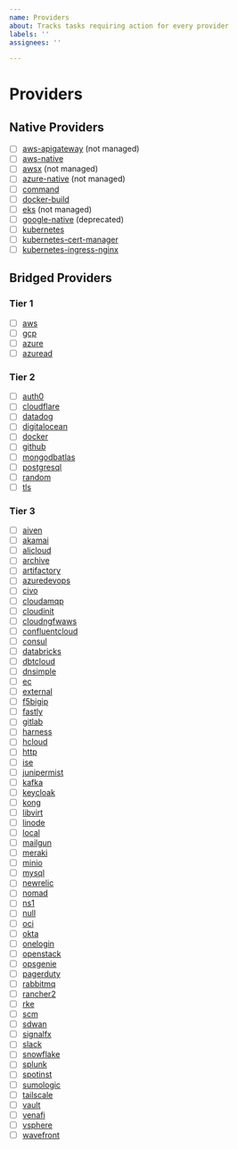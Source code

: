 ```yaml
---
name: Providers
about: Tracks tasks requiring action for every provider
labels: ''
assignees: ''

---
```


<!-- Start with a one- to three-sentence summary of what needs to be done for every proivder . -->
# Providers

## Native Providers

- [ ] [aws-apigateway](https://github.com/pulumi/pulumi-aws-apigateway) (not managed)
- [ ] [aws-native](https://github.com/pulumi/pulumi-aws-native)
- [ ] [awsx](https://github.com/pulumi/pulumi-awsx) (not managed)
- [ ] [azure-native](https://github.com/pulumi/pulumi-azure-native) (not managed)
- [ ] [command](https://github.com/pulumi/pulumi-command)
- [ ] [docker-build](https://github.com/pulumi/pulumi-docker-build)
- [ ] [eks](https://github.com/pulumi/pulumi-eks) (not managed)
- [ ] [google-native](https://github.com/pulumi/pulumi-google-native) (deprecated)
- [ ] [kubernetes](https://github.com/pulumi/pulumi-kubernetes)
- [ ] [kubernetes-cert-manager](https://github.com/pulumi/pulumi-kubernetes-cert-manager)
- [ ] [kubernetes-ingress-nginx](https://github.com/pulumi/pulumi-kubernetes-ingress-nginx)

## Bridged Providers

### Tier 1

- [ ] [aws](https://github.com/pulumi/pulumi-aws)
- [ ] [gcp](https://github.com/pulumi/pulumi-gcp)
- [ ] [azure](https://github.com/pulumi/pulumi-azure)
- [ ] [azuread](https://github.com/pulumi/pulumi-azuread)

### Tier 2

- [ ] [auth0](https://github.com/pulumi/pulumi-auth0)
- [ ] [cloudflare](https://github.com/pulumi/pulumi-cloudflare)
- [ ] [datadog](https://github.com/pulumi/pulumi-datadog)
- [ ] [digitalocean](https://github.com/pulumi/pulumi-digitalocean)
- [ ] [docker](https://github.com/pulumi/pulumi-docker)
- [ ] [github](https://github.com/pulumi/pulumi-github)
- [ ] [mongodbatlas](https://github.com/pulumi/pulumi-mongodbatlas)
- [ ] [postgresql](https://github.com/pulumi/pulumi-postgresql)
- [ ] [random](https://github.com/pulumi/pulumi-random)
- [ ] [tls](https://github.com/pulumi/pulumi-tls)

### Tier 3

- [ ] [aiven](https://github.com/pulumi/pulumi-aiven)
- [ ] [akamai](https://github.com/pulumi/pulumi-akamai)
- [ ] [alicloud](https://github.com/pulumi/pulumi-alicloud)
- [ ] [archive](https://github.com/pulumi/pulumi-archive)
- [ ] [artifactory](https://github.com/pulumi/pulumi-artifactory)
- [ ] [azuredevops](https://github.com/pulumi/pulumi-azuredevops)
- [ ] [civo](https://github.com/pulumi/pulumi-civo)
- [ ] [cloudamqp](https://github.com/pulumi/pulumi-cloudamqp)
- [ ] [cloudinit](https://github.com/pulumi/pulumi-cloudinit)
- [ ] [cloudngfwaws](https://github.com/pulumi/pulumi-cloudngfwaws)
- [ ] [confluentcloud](https://github.com/pulumi/pulumi-confluentcloud)
- [ ] [consul](https://github.com/pulumi/pulumi-consul)
- [ ] [databricks](https://github.com/pulumi/pulumi-databricks)
- [ ] [dbtcloud](https://github.com/pulumi/pulumi-dbtcloud)
- [ ] [dnsimple](https://github.com/pulumi/pulumi-dnsimple)
- [ ] [ec](https://github.com/pulumi/pulumi-ec)
- [ ] [external](https://github.com/pulumi/pulumi-external)
- [ ] [f5bigip](https://github.com/pulumi/pulumi-f5bigip)
- [ ] [fastly](https://github.com/pulumi/pulumi-fastly)
- [ ] [gitlab](https://github.com/pulumi/pulumi-gitlab)
- [ ] [harness](https://github.com/pulumi/pulumi-harness)
- [ ] [hcloud](https://github.com/pulumi/pulumi-hcloud)
- [ ] [http](https://github.com/pulumi/pulumi-http)
- [ ] [ise](https://github.com/pulumi/pulumi-ise)
- [ ] [junipermist](https://github.com/pulumi/pulumi-junipermist)
- [ ] [kafka](https://github.com/pulumi/pulumi-kafka)
- [ ] [keycloak](https://github.com/pulumi/pulumi-keycloak)
- [ ] [kong](https://github.com/pulumi/pulumi-kong)
- [ ] [libvirt](https://github.com/pulumi/pulumi-libvirt)
- [ ] [linode](https://github.com/pulumi/pulumi-linode)
- [ ] [local](https://github.com/pulumi/pulumi-local)
- [ ] [mailgun](https://github.com/pulumi/pulumi-mailgun)
- [ ] [meraki](https://github.com/pulumi/pulumi-meraki)
- [ ] [minio](https://github.com/pulumi/pulumi-minio)
- [ ] [mysql](https://github.com/pulumi/pulumi-mysql)
- [ ] [newrelic](https://github.com/pulumi/pulumi-newrelic)
- [ ] [nomad](https://github.com/pulumi/pulumi-nomad)
- [ ] [ns1](https://github.com/pulumi/pulumi-ns1)
- [ ] [null](https://github.com/pulumi/pulumi-null)
- [ ] [oci](https://github.com/pulumi/pulumi-oci)
- [ ] [okta](https://github.com/pulumi/pulumi-okta)
- [ ] [onelogin](https://github.com/pulumi/pulumi-onelogin)
- [ ] [openstack](https://github.com/pulumi/pulumi-openstack)
- [ ] [opsgenie](https://github.com/pulumi/pulumi-opsgenie)
- [ ] [pagerduty](https://github.com/pulumi/pulumi-pagerduty)
- [ ] [rabbitmq](https://github.com/pulumi/pulumi-rabbitmq)
- [ ] [rancher2](https://github.com/pulumi/pulumi-rancher2)
- [ ] [rke](https://github.com/pulumi/pulumi-rke)
- [ ] [scm](https://github.com/pulumi/pulumi-scm)
- [ ] [sdwan](https://github.com/pulumi/pulumi-sdwan)
- [ ] [signalfx](https://github.com/pulumi/pulumi-signalfx)
- [ ] [slack](https://github.com/pulumi/pulumi-slack)
- [ ] [snowflake](https://github.com/pulumi/pulumi-snowflake)
- [ ] [splunk](https://github.com/pulumi/pulumi-splunk)
- [ ] [spotinst](https://github.com/pulumi/pulumi-spotinst)
- [ ] [sumologic](https://github.com/pulumi/pulumi-sumologic)
- [ ] [tailscale](https://github.com/pulumi/pulumi-tailscale)
- [ ] [vault](https://github.com/pulumi/pulumi-vault)
- [ ] [venafi](https://github.com/pulumi/pulumi-venafi)
- [ ] [vsphere](https://github.com/pulumi/pulumi-vsphere)
- [ ] [wavefront](https://github.com/pulumi/pulumi-wavefront)
